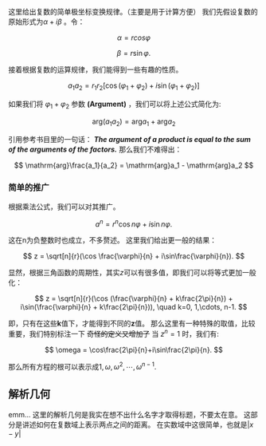 这里给出复数的简单极坐标变换规律。（主要是用于计算方便）
我们先假设复数的原始形式为$\alpha + i\beta$ 。令：

$$
	\alpha = r cos \varphi
$$

$$
	\beta = r\sin \varphi.
$$

接着根据复数的运算规律，我们能得到一些有趣的性质。

$$
a_1a_2 = r_1r_2[\cos(\varphi_1 + \varphi_2) + i\sin(\varphi_1 + \varphi_2)]
$$

如果我们将 $\varphi_1 + \varphi_2$ 参数 **(Argument)** ，我们可以将上述公式简化为:

$$
\mathrm{arg}(a_1a_2) = \mathrm{arg}a_1 + \mathrm{arg}a_2
$$

引用参考书目里的一句话：
***The argument of a product is equal to the sum of the arguments of the factors.***
那么我们不难得出：

$$
\mathrm{arg}\frac{a_1}{a_2} = \mathrm{arg}a_1 - \mathrm{arg}a_2
$$


### 简单的推广
根据乘法公式，我们可以对其推广。

$$
a^n = r^n \cos n\varphi + i\sin n\varphi.
$$

这在n为负整数时也成立，不多赘述。
这里我们给出更一般的结果：

$$
z = \sqrt[n]{r}(\cos \frac{\varphi}{n} + i\sin\frac{\varphi}{n}).
$$

显然，根据三角函数的周期性，其实$z$可以有很多值，即我们可以将等式更加一般化：

$$
z = \sqrt[n]{r}(\cos (\frac{\varphi}{n} + k\frac{2\pi}{n}) + i\sin(\frac{\varphi}{n} + k\frac{2\pi}{n})), \quad k=0, 1,\cdots, n-1.
$$

即，只有在这些**k**值下，才能得到不同的**z**值。
那么这里有一种特殊的取值，比较重要，我们特别标注一下 ~~奇怪的定义又增加了~~ 
当 $z^n = 1$ 时，我们有:

$$
\omega = \cos\frac{2\pi}{n}+i\sin\frac{2\pi}{n}.
$$

那么所有方程的根可以表示成$1, \omega, \omega^2, \cdots, \omega^{n-1}$.

## 解析几何

emm... 这里的解析几何是我实在想不出什么名字才取得标题，不要太在意。
这部分是讲述如何在复数域上表示两点之间的距离。
在实数域中这很简单，也就是$|x - y|$ 